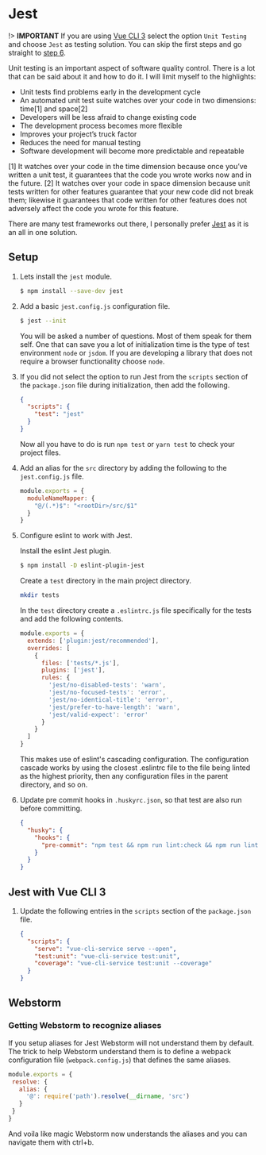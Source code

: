 # Jest

!> **IMPORTANT** If you are using [Vue CLI 3](https://cli.vuejs.org/) select the option `Unit Testing` and choose `Jest` as testing solution. You can skip the first steps and go straight to [step 6](#step-6).

Unit testing is an important aspect of software quality control. There is a lot that can be said about it and how to do it. I will limit myself to the highlights:

- Unit tests find problems early in the development cycle
- An automated unit test suite watches over your code in two dimensions: time[1] and space[2]
- Developers will be less afraid to change existing code
- The development process becomes more flexible
- Improves your project’s truck factor
- Reduces the need for manual testing
- Software development will become more predictable and repeatable

[1] It watches over your code in the time dimension because once you’ve written a unit test, it guarantees that the code you wrote works now and in the future.
[2] It watches over your code in space dimension because unit tests written for other features guarantee that your new code did not break them; likewise it guarantees that code written for other features does not adversely affect the code you wrote for this feature.

There are many test frameworks out there, I personally prefer [Jest](https://jestjs.io/) as it is an all in one solution.

## Setup

1. Lets install the `jest` module.

   ```bash
   $ npm install --save-dev jest
   ```

2. Add a basic `jest.config.js` configuration file.

   ```bash
   $ jest --init
   ```

   You will be asked a number of questions. Most of them speak for them self. One that can save you a lot of initialization time is the type of test environment `node` or `jsdom`. If you are developing a library that does not require a browser functionality choose `node`.

3. If you did not select the option to run Jest from the `scripts` section of the `package.json` file during initialization, then add the following.

   ```json
   {
     "scripts": {
       "test": "jest"
     }
   }
   ```

   Now all you have to do is run `npm test` or `yarn test` to check your project files.

4. Add an alias for the `src` directory by adding the following to the `jest.config.js` file.

   ```js
   module.exports = {
     moduleNameMapper: {
       "@/(.*)$": "<rootDir>/src/$1"
     }
   }
   ```

5. Configure eslint to work with Jest.

   Install the eslint Jest plugin.

   ```bash
   $ npm install -D eslint-plugin-jest
   ```

   Create a `test` directory in the main project directory.

   ```bash
   mkdir tests
   ```

   In the `test` directory create a `.eslintrc.js` file specifically for the tests and add the following contents.

   ```js
   module.exports = {
     extends: ['plugin:jest/recommended'],
     overrides: [
       {
         files: ['tests/*.js'],
         plugins: ['jest'],
         rules: {
           'jest/no-disabled-tests': 'warn',
           'jest/no-focused-tests': 'error',
           'jest/no-identical-title': 'error',
           'jest/prefer-to-have-length': 'warn',
           'jest/valid-expect': 'error'
         }
       }
     ]
   }
   ```

   This makes use of eslint's  cascading configuration. The configuration cascade works by using the closest .eslintrc file to the file being linted as the highest priority, then any configuration files in the parent directory, and so on.

6. <a name="step-6">Update pre commit hooks in `.huskyrc.json`, so that test are also run before committing.</a>

   ```json
   {
     "husky": {
       "hooks": {
         "pre-commit": "npm test && npm run lint:check && npm run lint:fix"
       }
     }
   }
   ```

## Jest with Vue CLI 3

1. Update the following entries in the `scripts` section of the `package.json` file.

   ```json
   {
     "scripts": {
       "serve": "vue-cli-service serve --open",
       "test:unit": "vue-cli-service test:unit",
       "coverage": "vue-cli-service test:unit --coverage"
     }
   }
   ```

## Webstorm

### Getting Webstorm to recognize aliases

If you setup aliases for Jest Webstorm will not understand them by default. The trick to help Webstorm understand them is to define a webpack configuration file (`webpack.config.js`) that defines the same aliases.

```js
module.exports = {
 resolve: {
   alias: {
     '@': require('path').resolve(__dirname, 'src')
   }
 }
}
```

And voila like magic Webstorm now understands the aliases and you can navigate them with ctrl+b.
